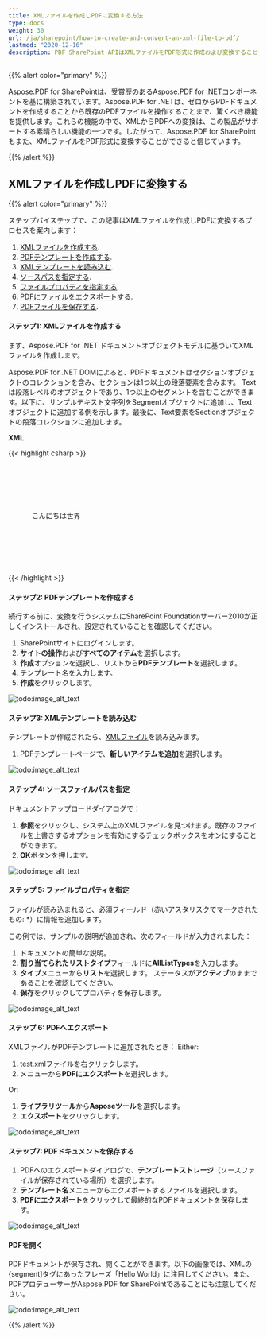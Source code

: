 ```yaml
---
title: XMLファイルを作成しPDFに変換する方法
type: docs
weight: 30
url: /ja/sharepoint/how-to-create-and-convert-an-xml-file-to-pdf/
lastmod: "2020-12-16"
description: PDF SharePoint APIはXMLファイルをPDF形式に作成および変換することができます。
---
```


{{% alert color="primary" %}}

Aspose.PDF for SharePointは、受賞歴のあるAspose.PDF for .NETコンポーネントを基に構築されています。Aspose.PDF for .NETは、ゼロからPDFドキュメントを作成することから既存のPDFファイルを操作することまで、驚くべき機能を提供します。これらの機能の中で、XMLからPDFへの変換は、この製品がサポートする素晴らしい機能の一つです。したがって、Aspose.PDF for SharePointもまた、XMLファイルをPDF形式に変換することができると信じています。

{{% /alert %}}

## **XMLファイルを作成しPDFに変換する**

{{% alert color="primary" %}}

ステップバイステップで、この記事はXMLファイルを作成しPDFに変換するプロセスを案内します：


1. [XMLファイルを作成する](/pdf/ja/sharepoint/how-to-create-and-convert-an-xml-file-to-pdf/#step-1-create-xml-file).
2. [PDFテンプレートを作成する](/pdf/ja/sharepoint/how-to-create-and-convert-an-xml-file-to-pdf/#step-2-create-pdf-template).
3. [XMLテンプレートを読み込む](/pdf/ja/sharepoint/how-to-create-and-convert-an-xml-file-to-pdf/#step-3-load-xml-template).
4. [ソースパスを指定する](/pdf/ja/sharepoint/how-to-create-and-convert-an-xml-file-to-pdf/#step-4-specify-source-file-path).
5. [ファイルプロパティを指定する](/pdf/ja/sharepoint/how-to-create-and-convert-an-xml-file-to-pdf/#step-5-specify-file-properties).
6. [PDFにファイルをエクスポートする](/pdf/ja/sharepoint/how-to-create-and-convert-an-xml-file-to-pdf/#step-6-export-to-pdf).
7. [PDFファイルを保存する](/pdf/ja/sharepoint/how-to-create-and-convert-an-xml-file-to-pdf/#step-7-save-pdf-document).

#### **ステップ1: XMLファイルを作成する**
まず、Aspose.PDF for .NET ドキュメントオブジェクトモデルに基づいてXMLファイルを作成します。

Aspose.PDF for .NET DOMによると、PDFドキュメントはセクションオブジェクトのコレクションを含み、セクションは1つ以上の段落要素を含みます。
 Textは段落レベルのオブジェクトであり、1つ以上のセグメントを含むことができます。以下に、サンプルテキスト文字列をSegmentオブジェクトに追加し、Textオブジェクトに追加する例を示します。最後に、Text要素をSectionオブジェクトの段落コレクションに追加します。

**XML**

{{< highlight csharp >}}

<?xml version="1.0" encoding="utf-8" ?>

  <Pdf xmlns="Aspose.PDF">

   <Section>

    <Text>

            <Segment>こんにちは世界</Segment>

    </Text>

   </Section>

  </Pdf>

{{< /highlight >}}
#### **ステップ2: PDFテンプレートを作成する**
続行する前に、変換を行うシステムにSharePoint Foundationサーバー2010が正しくインストールされ、設定されていることを確認してください。

1. SharePointサイトにログインします。
1. **サイトの操作**および**すべてのアイテム**を選択します。
1. **作成**オプションを選択し、リストから**PDFテンプレート**を選択します。
1. テンプレート名を入力します。
1. **作成**をクリックします。

![todo:image_alt_text](how-to-create-and-convert-an-xml-file-to-pdf_1.png)
#### **ステップ3: XMLテンプレートを読み込む**

テンプレートが作成されたら、[XMLファイル](/pdf/ja/sharepoint/how-to-create-and-convert-an-xml-file-to-pdf/)を読み込みます。
1. PDFテンプレートページで、**新しいアイテムを追加**を選択します。




![todo:image_alt_text](how-to-create-and-convert-an-xml-file-to-pdf_2.png)
#### **ステップ 4: ソースファイルパスを指定**

ドキュメントアップロードダイアログで：

1. **参照**をクリックし、システム上のXMLファイルを見つけます。既存のファイルを上書きするオプションを有効にするチェックボックスをオンにすることができます。
1. **OK**ボタンを押します。




![todo:image_alt_text](how-to-create-and-convert-an-xml-file-to-pdf_3.png)
#### **ステップ 5: ファイルプロパティを指定**

ファイルが読み込まれると、必須フィールド（赤いアスタリスクでマークされたもの: *）に情報を追加します。

この例では、サンプルの説明が追加され、次のフィールドが入力されました：

1. ドキュメントの簡単な説明。
1. **割り当てられたリストタイプ**フィールドに**AllListTypes**を入力します。
1. **タイプ**メニューから**リスト**を選択します。
   ステータスが**アクティブ**のままであることを確認してください。
1. **保存**をクリックしてプロパティを保存します。




![todo:image_alt_text](how-to-create-and-convert-an-xml-file-to-pdf_4.png)
#### **ステップ 6: PDFへエクスポート**

XMLファイルがPDFテンプレートに追加されたとき：
Either:

1. test.xmlファイルを右クリックします。
1. メニューから**PDFにエクスポート**を選択します。

Or:

1. **ライブラリツール**から**Asposeツール**を選択します。
1. **エクスポート**をクリックします。

![todo:image_alt_text](how-to-create-and-convert-an-xml-file-to-pdf_5.png)
#### **ステップ7: PDFドキュメントを保存する**
1. PDFへのエクスポートダイアログで、**テンプレートストレージ**（ソースファイルが保存されている場所）を選択します。
1. **テンプレート名**メニューからエクスポートするファイルを選択します。
1. **PDFにエクスポート**をクリックして最終的なPDFドキュメントを保存します。

![todo:image_alt_text](how-to-create-and-convert-an-xml-file-to-pdf_6.png)
#### **PDFを開く**
PDFドキュメントが保存され、開くことができます。以下の画像では、XMLの{segment]タグにあったフレーズ「Hello World」に注目してください。また、PDFプロデューサーがAspose.PDF for SharePointであることにも注意してください。

![todo:image_alt_text](how-to-create-and-convert-an-xml-file-to-pdf_7.png)

{{% /alert %}}
